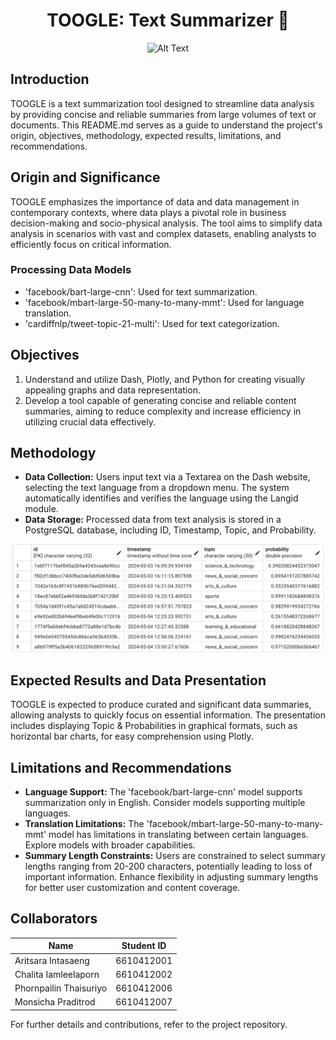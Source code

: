 <div align="center">

# TOOGLE: Text Summarizer 📑

![Alt Text](https://github.com/bubblebolt/dads/raw/main/DADS5001/ASM5-LLM/Pics/ex_toogle.gif)


</div>


## Introduction
TOOGLE is a text summarization tool designed to streamline data analysis by providing concise and reliable summaries from large volumes of text or documents. This README.md serves as a guide to understand the project's origin, objectives, methodology, expected results, limitations, and recommendations.

## Origin and Significance
TOOGLE emphasizes the importance of data and data management in contemporary contexts, where data plays a pivotal role in business decision-making and socio-physical analysis. The tool aims to simplify data analysis in scenarios with vast and complex datasets, enabling analysts to efficiently focus on critical information.

### Processing Data Models
- 'facebook/bart-large-cnn': Used for text summarization.
- 'facebook/mbart-large-50-many-to-many-mmt': Used for language translation.
- 'cardiffnlp/tweet-topic-21-multi': Used for text categorization.

## Objectives
1. Understand and utilize Dash, Plotly, and Python for creating visually appealing graphs and data representation.
2. Develop a tool capable of generating concise and reliable content summaries, aiming to reduce complexity and increase efficiency in utilizing crucial data effectively.

## Methodology
- **Data Collection:** Users input text via a Textarea on the Dash website, selecting the text language from a dropdown menu. The system automatically identifies and verifies the language using the Langid module.
- **Data Storage:** Processed data from text analysis is stored in a PostgreSQL database, including ID, Timestamp, Topic, and Probability.
<div align="center">
<img src="https://raw.githubusercontent.com/bubblebolt/dads/main/DADS5001/ASM5-LLM/Pics/db.png" width="500"> 
</div>

## Expected Results and Data Presentation
TOOGLE is expected to produce curated and significant data summaries, allowing analysts to quickly focus on essential information. The presentation includes displaying Topic & Probabilities in graphical formats, such as horizontal bar charts, for easy comprehension using Plotly.

## Limitations and Recommendations
- **Language Support:** The 'facebook/bart-large-cnn' model supports summarization only in English. Consider models supporting multiple languages.
- **Translation Limitations:** The 'facebook/mbart-large-50-many-to-many-mmt' model has limitations in translating between certain languages. Explore models with broader capabilities.
- **Summary Length Constraints:** Users are constrained to select summary lengths ranging from 20-200 characters, potentially leading to loss of important information. Enhance flexibility in adjusting summary lengths for better user customization and content coverage.

## Collaborators

| Name          | Student ID  |
|---------------|-------------|
| Aritsara Intasaeng | 6610412001 |
| Chalita Iamleelaporn | 6610412002 |
| Phornpailin Thaisuriyo | 6610412006 |
| Monsicha Praditrod | 6610412007 |

For further details and contributions, refer to the project repository.
